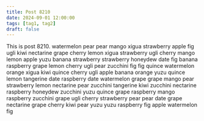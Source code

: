 ```yaml
---
title: Post 8210
date: 2024-09-01 12:00:00
tags: [tag1, tag2]
draft: false
---
```

This is post 8210.
watermelon
pear
pear
mango
xigua
strawberry
apple
fig
ugli
kiwi
nectarine
grape
cherry
lemon
xigua
strawberry
ugli
cherry
mango
lemon
apple
yuzu
banana
strawberry
strawberry
honeydew
date
fig
banana
raspberry
grape
lemon
cherry
ugli
pear
zucchini
fig
fig
quince
watermelon
orange
xigua
kiwi
quince
cherry
ugli
apple
banana
orange
yuzu
quince
lemon
tangerine
date
raspberry
date
watermelon
grape
grape
mango
pear
strawberry
lemon
nectarine
pear
zucchini
tangerine
kiwi
zucchini
nectarine
raspberry
honeydew
zucchini
yuzu
quince
grape
raspberry
mango
raspberry
zucchini
grape
ugli
cherry
strawberry
pear
pear
date
grape
nectarine
grape
cherry
kiwi
pear
yuzu
yuzu
raspberry
fig
apple
watermelon
fig
